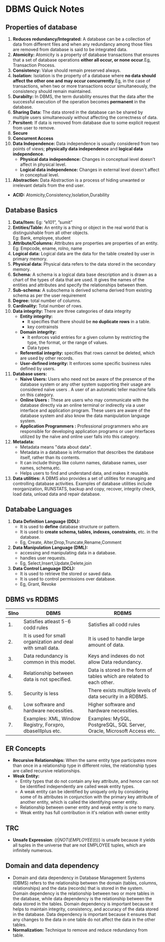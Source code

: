 # DBMS Quick Notes
## Properties of database
1. **Reduces redundancy/Integrated:** A database can be a collection of data from different files and when any redundancy among those files are removed from database is said to be integrated data.
2. **Atomicity:**  Atomicity is a property of database transactions that ensures that a set of database operations **either all occur, or none occur**.Eg, Transaction Process. 
3. **Consistency:** Value should remain preserved always.
4. **Isolation:** Isolation is the property of a database where **no data should affect the other one and may occur concurrently**.Eg, in the case of transactions, when two or more transactions occur simultaneously, the consistency should remain maintained. 
5. **Durabilty:** In DBMS, the term durability ensures that the data after the successful execution of the operation becomes **permanent** in the database.
6. **Sharing Data:** The data stored in the database can be shared by multiple users simultaneously without affecting the correctness of data.
7. **Persitent:** If data is removed from database due to some explicit request from user to remove.
8. **Secure**
9. **Concurrent Access**
10. **Data Independence:** Data independence is usually considered from two points of views; **physically data independence**
and **logical data independence**.
    - **Physical data independence:** Changes in conceptual level doesn't affect in physical level.
    - **Logical data independence:** Changes in external level doesn't affect in conceptual level.
11. **Abstraction:** Data Abstraction is a process of hiding unwanted or irrelevant details from the end user.
- **ACID:** Atomicity,Consistency,Isolation,Durability
## Database Basics
1. **Data/Item:** Eg: “e101”, ”sumit”
2. **Entities/Table:** An entity is a thing or object in the real world that is distinguishable from all other objects.\
Eg: Bank, employee, student
3. **Attribute/Columns:** Attributes are properties are properties of an entity.\
Eg: Empcode, ename, rolno, name
4. **Logical data:** Logical data are the data for the table created by user in primary memory.
5. **Physical data:** Physical data refers to the data stored in the secondary memory.
6. **Schema:** A schema is a logical data base description and is drawn as a chart of the types of data that are used.
It gives the names of the entities and attributes and specify the relationships between them.
7. **Sub-schema:** A subschema is derived schema derived from existing schema as per the user requirement
8. **Degree:** total number of columns.
9. **Cardinality:** Total number of rows.
10. **Data integrity:** There are three categories of data integrity
    - **Entity integrity:** 
        - It specifies that there should be **no duplicate rows** in a table.
        - key contrainsts
    - **Domain integrity:** 
        - It enforces valid entries for a given column by restricting the type, the format, or the range of values.
        - Data types
    - **Referential integrity:** specifies that rows cannot be deleted, which are used by other records.
    - **User-defined integrity:** It enforces some specific business rules defined by users.
11. **Database users:** 
    - **Naive Users:** Users who need not be aware of the presence of the database system or any other system supporting their usage are considered naïve users . A user of an automatic teller machine falls on this category.
    - **Online Users :** These are users who may communicate with the database directly via an online terminal or indirectly via a user interface and application program. These users are aware of the database system and also know the data manipulation language system.
    - **Application Programmers :** Professional programmers who are responsible for developing application programs or user interfaces utilized by the naïve and online user falls into this category.
12. **Metadata:** 
    - Metadata means "data about data".
    - Metadata in a database is information that describes the database itself, rather than its contents.
    - It can include things like column names, database names, user names, schema,etc.
    - Helps users to find and understand data, and makes it reusable. 
13. **Data utilities:** A DBMS also provides a set of utilities for managing and controlling database activities. Examples of database utilities include reorganization, RUNSTATS, backup and copy, recover, integrity check, load data, unload data and repair database.
## Datababe Languages
1. **Data Definition Language (DDL):**
    - It is used to **define** database structure or pattern.
    - It is used to **create schema, tables, indexes, constraints**, etc. in the database.
    - Eg, Create, Alter,Drop,Truncate,Rename,Comment
2. **Data Manipulation Language (DML):**
    - accessing and manipulating data in a database.
    - handles user requests.
    - Eg, Select,Insert,Update,Delete,join
3. **Data Control Language (DCL):**
   - It is used to retrieve the stored or saved data.
   - It is used to control permissions over database.
   - Eg, Grant, Revoke
## DBMS vs RDBMS
|Slno|DBMS|RDBMS|
|-|-|-|
|1.|Satisfies atleast 5-6 codd rules|Satisfies all codd rules|
|2.|It is used for small organization and deal with small data.|It is used to handle large amount of data.|
|3.|Data redundancy is common in this model.|Keys and indexes do not allow Data redundancy.|
|4.|Relationship between data is not specified.|Data is stored in the form of tables which are related to each other.|
|5.|Security is less|There exists multiple levels of data security in a RDBMS.|
|6.|Low software and hardware necessities.|Higher software and hardware necessities.|
|7.|Examples: XML, Window Registry, Forxpro, dbaseIIIplus etc.|Examples: MySQL, PostgreSQL, SQL Server, Oracle, Microsoft Access etc.|
## ER Concepts
- **Recursive Relationships:** When the same entity type participates more than once in a relationship type in different roles, the
relationship types are called recursive relationships.
- **Weak Entity:** 
    - Entity types that do not contain any key attribute, and hence can not be identified independently are called weak entity types.
    - A weak entity can be identified by uniquely only by considering some of its attributes in conjunction with the primary key attribute of another entity, which is called the identifying owner entity.
    - Relationship between owner entity and weak entity is one to many.
    - Weak entity has full contribution in it's relation with owner entity
## TRC
- **Unsafe Expression**: 
$\{t|NOT(EMPLOYEE(t))\}$ is unsafe because it yields all tuples in the universe that are not EMPLOYEE tuples, which are
 infinitely numerous. 
## Domain and data dependency
- Domain and data dependency in Database Management Systems (DBMS) refers to the relationship between the domain (tables, columns, relationships) and the data (records) that is stored in the system. Domain dependency is the relationship between two or more tables in the database, while data dependency is the relationship between the data stored in the tables. Domain dependency is important because it helps to maintain integrity, consistency, and accuracy of the data stored in the database. Data dependency is important because it ensures that any changes to the data in one table do not affect the data in the other tables.
- **Normalization:** Technique to remove and reduce redundancy from table.
